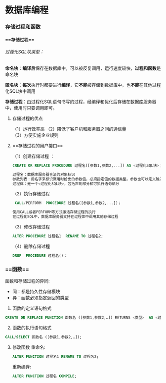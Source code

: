 # 数据库编程

### 存储过程和函数

#### ==存储过程==

###### 过程化SQL块类型：

**命名块**：**编译后**保存在数据库中，可以被反复调用，运行速度较快，**过程和函数**是命名块  

**匿名块**：**每次**执行时都要进行**编译**，它**不能**被存储到数据库中，也**不能**在其他过程化SQL块中调用 

**存储过程**：由过程化SQL语句书写的过程，经编译和优化后存储在数据库服务器中，使用时只要调用即可。

1. 存储过程的优点 

   （1）运行效率高
   （2）降低了客户机和服务器之间的通信量	
   （3）方便实施企业规则

2. ==存储过程的用户接口== 

   （1）创建存储过程 ：

   ```sql
   CREATE OR REPLACE PROCEDURE 过程名([参数1,参数2,...]) AS <过程化SQL块>；
   
   过程名：数据库服务器合法的对象标识
   参数列表：用名字来标识调用时给出的参数值，必须指定值的数据类型。参数也可以定义输入参数、输出参数或输入/输出参数，默认为输入参数
   过程体：是一个<过程化SQL块>，包括声明部分和可执行语句部分 
   
   ```

   （2）执行存储过程 

   ```sql
    CALL/PERFORM  PROCEDURE 过程名([参数1,参数2,...])；
   
   使用CALL或者PERFORM等方式激活存储过程的执行
   在过程化SQL中，数据库服务器支持在过程体中调用其他存储过程
   ```

   （3）修改存储过程

   ```sql
   ALTER PROCEDURE 过程名1  RENAME TO 过程名2;
   ```

   （4）删除存储过程

	```sql
	DROP  PROCEDURE 过程名()；
	```



### ==函数==

函数和存储过程的异同:

- 同：都是持久性存储模块
- 异：函数必须指定返回的类型

1. 函数的定义语句格式

```sql
CREATE OR REPLACE FUNCTION 函数名 ([参数1,参数2,…]) RETURNS <类型>  AS <过程化SQL块>;
```

2. 函数的执行语句格式

```sql
CALL/SELECT 函数名 ([参数1,参数2,…]);   
```

3. 修改函数
   重命名:

   ```sql
   ALTER FUNCTION 过程名1 RENAME TO 过程名2;
   ```

   重新编译:

   ```sql
   ALTER FUNCTION 过程名 COMPILE;
   ```

   